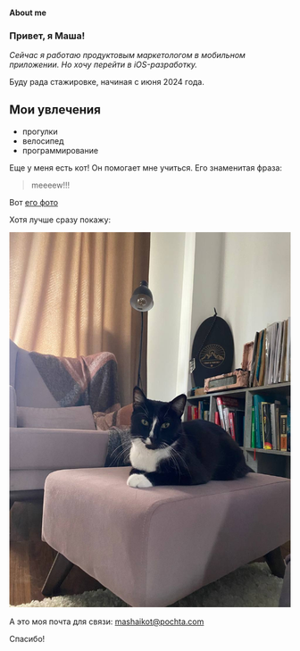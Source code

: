 #### About me 

### Привет, я Маша!

 *Сейчас я работаю продуктовым маркетологом в мобильном приложении. Но хочу перейти в iOS-разработку.*
 
Буду рада стажировке, начиная с июня 2024 года.

 ## Мои увлечения
 
 - прогулки
 - велосипед
 - программирование
  
Еще у меня есть кот! Он помогает мне учиться. Его знаменитая фраза: 

> meeeew!!!

Вот [его фото](https://photos.app.goo.gl/uM3PwV9XHxuVPERt8)

Хотя лучше сразу покажу:

![](cat.jpg) 

А это моя почта для связи: <mashaikot@pochta.com>

Спасибо!
